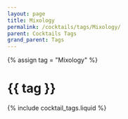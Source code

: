 ```yaml
---
layout: page
title: Mixology
permalink: /cocktails/tags/Mixology/
parent: Cocktails Tags
grand_parent: Tags
---
```

{% assign tag = "Mixology" %}
# {{ tag }}
{% include cocktail_tags.liquid %}